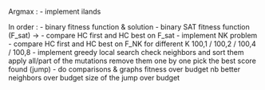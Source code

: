 Argmax :
    - implement ilands

In order :
    - binary fitness function & solution
    - binary SAT fitness function (F_sat)
->
    - compare HC first and HC best on F_sat
    - implement NK problem
    - compare HC first and HC best on F_NK for different K
        100,1 / 100,2 / 100,4 / 100,8
    - implement greedy local search
        check neighbors and sort them
        apply all/part of the mutations
        remove them one by one
        pick the best score found (jump)
    - do comparisons & graphs
        fitness over budget
        nb better neighbors over budget
        size of the jump over budget